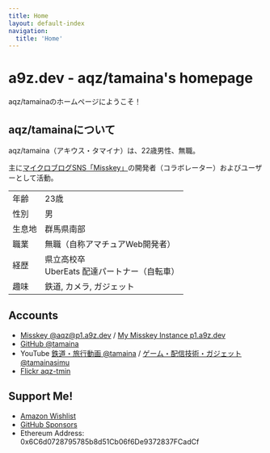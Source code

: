 ```yaml
---
title: Home
layout: default-index
navigation:
  title: 'Home'
---
```


# a9z.dev - aqz/tamaina's homepage

aqz/tamainaのホームページにようこそ！

## aqz/tamainaについて
aqz/tamaina（アキウス・タマイナ）は、22歳男性、無職。

主に[マイクロブログSNS「Misskey」](https://misskey-hub.net)の開発者（コラボレーター）およびユーザーとして活動。

| | |
|:--|:--|
|年齢|23歳|
|性別|男|
|生息地|群馬県南部|
|職業|無職（自称アマチュアWeb開発者）|
|経歴|県立高校卒<br>UberEats 配達パートナー（自転車）|
|趣味|鉄道, カメラ, ガジェット|

## Accounts

- [Misskey @aqz@p1.a9z.dev](https://p1.a9z.dev/@aqz) / [My Misskey Instance p1.a9z.dev](https://p1.a9z.dev)
- [GitHub @tamaina](https://github.com/tamaina)
- YouTube [鉄道・旅行動画 @tamaina](https://www.youtube.com/channel/UCds1cPl1_3Tv5oKp3bQW0XA) / [ゲーム・配信技術・ガジェット @tamainasimu](https://www.youtube.com/channel/UC6hwXWEiuDUv0UCzU7UpTqg)
- [Flickr aqz-tmin](https://flickr.com/photos/150974953@N07/)

## Support Me!

- [Amazon Wishlist](https://www.amazon.jp/hz/wishlist/ls/1MS8O2CUKPL8I)
- [GitHub Sponsors](https://github.com/sponsors/tamaina/)
- Ethereum Address: 0x6C6d0728795785b8d51Cb06f6De9372837FCadCf
